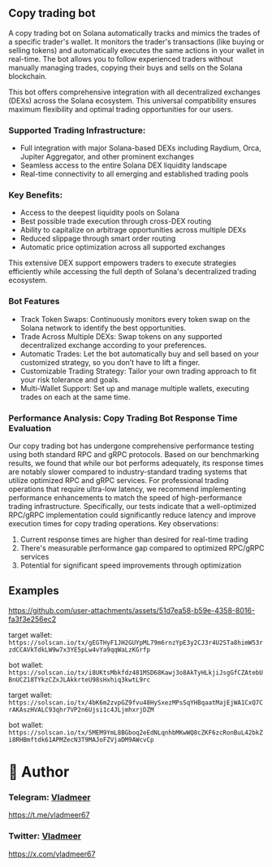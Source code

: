 ## Copy trading bot

A copy trading bot on Solana automatically tracks and mimics the trades of a specific trader's wallet. It monitors the trader's transactions (like buying or selling tokens) and automatically executes the same actions in your wallet in real-time. The bot allows you to follow experienced traders without manually managing trades, copying their buys and sells on the Solana blockchain.

This bot offers comprehensive integration with all decentralized exchanges (DEXs) across the Solana ecosystem. This universal compatibility ensures maximum flexibility and optimal trading opportunities for our users.

### Supported Trading Infrastructure:

- Full integration with major Solana-based DEXs including Raydium, Orca, Jupiter Aggregator, and other prominent exchanges
- Seamless access to the entire Solana DEX liquidity landscape
- Real-time connectivity to all emerging and established trading pools

### Key Benefits:

- Access to the deepest liquidity pools on Solana
- Best possible trade execution through cross-DEX routing
- Ability to capitalize on arbitrage opportunities across multiple DEXs
- Reduced slippage through smart order routing
- Automatic price optimization across all supported exchanges

This extensive DEX support empowers traders to execute strategies efficiently while accessing the full depth of Solana's decentralized trading ecosystem.

### Bot Features

- Track Token Swaps: Continuously monitors every token swap on the Solana network to identify the best opportunities.
- Trade Across Multiple DEXs: Swap tokens on any supported decentralized exchange according to your preferences.
- Automatic Trades: Let the bot automatically buy and sell based on your customized strategy, so you don’t have to lift a finger.
- Customizable Trading Strategy: Tailor your own trading approach to fit your risk tolerance and goals. 
- Multi-Wallet Support: Set up and manage multiple wallets, executing trades on each at the same time. 

### Performance Analysis: Copy Trading Bot Response Time Evaluation
Our copy trading bot has undergone comprehensive performance testing using both standard RPC and gRPC protocols. Based on our benchmarking results, we found that while our bot performs adequately, its response times are notably slower compared to industry-standard trading systems that utilize optimized RPC and gRPC services.
For professional trading operations that require ultra-low latency, we recommend implementing performance enhancements to match the speed of high-performance trading infrastructure. Specifically, our tests indicate that a well-optimized RPC/gRPC implementation could significantly reduce latency and improve execution times for copy trading operations.
Key observations:

1. Current response times are higher than desired for real-time trading
2. There's measurable performance gap compared to optimized RPC/gRPC services
3. Potential for significant speed improvements through optimization

## Examples


https://github.com/user-attachments/assets/51d7ea58-b59e-4358-8016-fa3f3e256ec2


target wallet: 
`https://solscan.io/tx/gEGTHyF1JH2GUYpML79m6rnzYpE3y2CJ3r4U2STa8himW53rzdCCAVkTdkLW9w7x3YE5pLw4vYa9qqWaLzKGrfp`

bot wallet: 
`https://solscan.io/tx/i8UKtsMbkfdz481MSD68Kawj3o8AkTyHLkjiJsgGfCZAtebUBnUCZ18TYkzCZxJLAkkrteU98sHxhiq3kwtL9rc`

target wallet: 
`https://solscan.io/tx/4bK6m2zvpGZ9fvu48HySxezMPsSqYHBqaatMajEjWA1CxQ7CrAKAszHVALC93qhr7VP2n6Ujsi1c4JLjmhxrjDZM`

bot wallet: 
`https://solscan.io/tx/5MEM9YmL8BGboq2eEdNLqnhbMKwWQ8cZKF6zcRonBuL42bkZi8RHBmftdk61APMZecN3T9MAJoFZVjaDM9AWcvCp`

# 👤 Author
### Telegram: [Vladmeer](https://t.me/vladmeer67)   
https://t.me/vladmeer67

### Twitter: [Vladmeer](https://x.com/vladmeer67)   
https://x.com/vladmeer67
